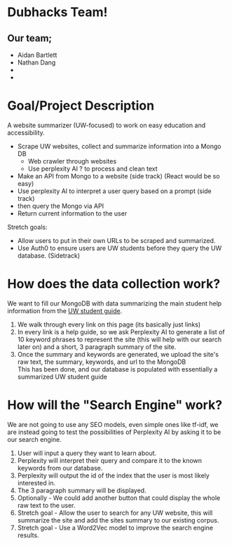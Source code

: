 # Dubhacks Team!

## Our team;
- Aidan Bartlett
- Nathan Dang
- 
- 

# Goal/Project Description
A website summarizer (UW-focused) to work on easy education and accessibility.

- Scrape UW websites, collect and summarize information into a Mongo DB
    - Web crawler through websites
    - Use perplexity AI ? to process and clean text
- Make an API from Mongo to a website (side track) (React would be so easy)
- Use perplexity AI to interpret a user query based on a prompt (side track)
- then query the Mongo via API
- Return current information to the user

Stretch goals:

- Allow users to put in their own URLs to be scraped and summarized.
- Use Auth0 to ensure users are UW students before they query the UW database. (Sidetrack)



# How does the data collection work?
We want to fill our MongoDB with data summarizing the main student help information from the [UW student guide](https://www.washington.edu/students/). 
1. We walk through every link on this page (its basically just links)
2. In every link is a help guide, so we ask Perplexity AI to generate a list of 10 keyword phrases to represent the site (this will help with our search later on) and a short, 3 paragraph summary of the site.
3. Once the summary and keywords are generated, we upload the site's raw text, the summary, keywords, and url to the MongoDB
\
This has been done, and our database is populated with essentially a summarized UW student guide

# How will the "Search Engine" work?
We are not going to use any SEO models, even simple ones like tf-idf, we are instead going to test the possibilities of Perplexity AI by asking it to be our search engine. 
1. User will input a query they want to learn about. 
2. Perplexity will interpret their query and compare it to the known keywords from our database.
3. Perplexity will output the id of the index that the user is most likely interested in.
4. The 3 paragraph summary will be displayed.
5. Optionally - We could add another button that could display the whole raw text to the user.
6. Stretch goal - Allow the user to search for any UW website, this will summarize the site and add the sites summary to our existing corpus.
7. Stretch goal - Use a Word2Vec model to improve the search engine results. 
